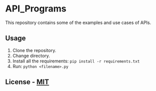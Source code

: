 # API_Programs

This repository contains some of the examples and use cases of APIs.

## Usage

1. Clone the repository.
2. Change directory.
3. Install all the requirements: `pip install -r requirements.txt`
4. Run: `python <filename>.py`

## License - [MIT](LICENSE)
